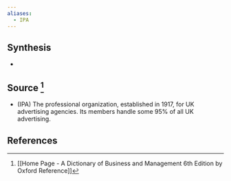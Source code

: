 ```yaml
---
aliases:
  - IPA
---
```

## Synthesis
- 
## Source [^1]
- (IPA) The professional organization, established in 1917, for UK advertising agencies. Its members handle some $95 \%$ of all UK advertising.
## References

[^1]: [[Home Page - A Dictionary of Business and Management 6th Edition by Oxford Reference]]